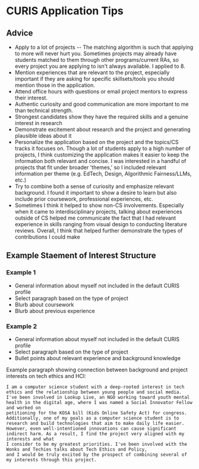 # CURIS Application Tips

## Advice
- Apply to a lot of projects -- The matching algorithm is such that applying to more will never hurt you. Sometimes projects may already have students matched to them through other programs/current RAs, so every project you are applying to isn't always available. I applied to 8.
- Mention experiences that are relevant to the project, especially important if they are asking for specific skillsets/tools you should mention those in the application.
- Attend office hours with questions or email project mentors to express their interest.
- Authentic curiosity and good communication are more important to me than technical strength.
- Strongest candidates show they have the required skills and a genuine interest in research
- Demonstrate excitement about research and the project and generating plausible ideas about it
- Personalize the application based on the project and the topics/CS tracks it focuses on. Though a lot of students apply to a high number of projects, I think customizing the application makes it easier to keep the information both relevant and concise. I was interested in a handful of projects that fit under broader 'themes,' so I included relevant information per theme (e.g. EdTech, Design, Algorithmic Fairness/LLMs, etc.)
- Try to combine both a sense of curiosity and emphasize relevant background. I found it important to show a desire to learn but also include prior coursework, professional experiences, etc.
- Sometimes I think it helped to show non-CS involvements. Especially when it came to interdisciplinary projects, talking about experiences outside of CS helped me communicate the fact that I had relevant experience in skills ranging from visual design to conducting literature reviews. Overall, I think that helped further demonstrate the types of contributions I could make

## Example Staement of Interest Structure
### Example 1
- General information about myself not included in the default CURIS profile
- Select paragraph based on the type of project
- Blurb about coursework
- Blurb about previous experience

### Example 2
- General information about myself not included in the default CURIS profile
- Select paragraph based on the type of project
- Bullet points about relevant experience and background knowledge

Example paragraph showing connection between background and project interests on tech ethics and HCI: 
```
I am a computer science student with a deep-rooted interest in tech ethics and the relationship between young people and social media.
I've been involved in Lookup Live, an NGO working toward youth mental health in the digital age, where I was named a Social Innovator Fellow and worked on
petitioning for the KOSA bill (Kids Online Safety Act) for congress.
Additionally, one of my goals as a computer science student is to research and build technologies that aim to make daily life easier.
However, even well-intentioned innovations can cause significant indirect harm. As a result, I find the project very aligned with my interests and what
I consider to be my greatest priorities. I've been involved with the Wonks and Techies talks about Tech Ethics and Policy,
and I would be truly excited by the prospect of combining several of my interests through this project. 
```
